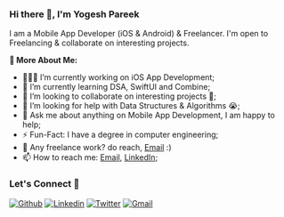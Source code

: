 ### Hi there 👋, I'm Yogesh Pareek

<p> I am a Mobile App Developer (iOS & Android) & Freelancer. I'm open to Freelancing & collaborate on interesting projects. </p>

**🧐 More About Me:**

- 👨🏽‍💻 I’m currently working on iOS App Development;
- 🌱 I’m currently learning DSA, SwiftUI and Combine;
- 👯 I’m looking to collaborate on interesting projects 🤝;
- 🤔 I’m looking for help with Data Structures & Algorithms 😭;
- 💬 Ask me about anything on Mobile App Development, I am happy to help;
- ⚡️ Fun-Fact: I have a degree in computer engineering;
- 💼 Any freelance work? do reach, [Email](mailto:yogeshpareek09@gmail.com) :)
- 📫 How to reach me: [Email](mailto:yogeshpareek09@gmail.com), [LinkedIn](https://www.linkedin.com/in/yogeshpareek/);

### Let's Connect 🤝

[![Github](https://img.shields.io/badge/-Github-000?style=for-the-badge&logo=Github&logoColor=white)](https://github.com/yogeshpareek)
[![Linkedin](https://img.shields.io/badge/-LinkedIn-blue?style=for-the-badge&logo=Linkedin&logoColor=white)](https://www.linkedin.com/in/yogeshpareek/)
[![Twitter](https://img.shields.io/badge/-Twitter-00acee?style=for-the-badge&logo=Twitter&logoColor=white)](https://twitter.com/_yogeshpareek)
[![Gmail](https://img.shields.io/badge/-Gmail-c14438?style=for-the-badge&logo=Gmail&logoColor=white)](mailto:yogeshpareek09@gmail.com)

<!--
**yogeshpareek/yogeshpareek** is a ✨ _special_ ✨ repository because its `README.md` (this file) appears on your GitHub profile.

Here are some ideas to get you started:

- 🔭 I’m currently working on ...
- 🌱 I’m currently learning ...
- 👯 I’m looking to collaborate on ...
- 🤔 I’m looking for help with ...
- 💬 Ask me about ...
- 📫 How to reach me: ...
- 😄 Pronouns: ...
- ⚡ Fun fact: ...

[![Instagram](https://img.shields.io/badge/-Instagram-c13584?style=flat&labelColor=c13584&logo=instagram&logoColor=white)](https://www.instagram.com/username/)

### Like My Work?

<a href="https://www.buymeacoffee.com/yogeshpareek" target="_blank"><img src="https://cdn.buymeacoffee.com/buttons/v2/default-yellow.png" alt="Buy Me A Coffee" height="60px" width="217px" alt="yogeshpareek" /></a>
-->
